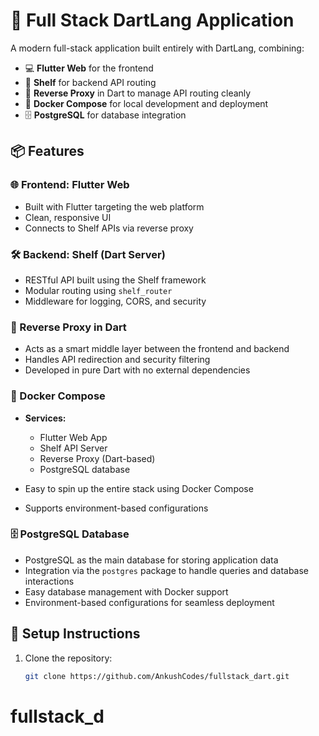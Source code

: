# 🚀 Full Stack DartLang Application

A modern full-stack application built entirely with DartLang, combining:

- 💻 **Flutter Web** for the frontend  
- 🧩 **Shelf** for backend API routing  
- 🔁 **Reverse Proxy** in Dart to manage API routing cleanly  
- 🐳 **Docker Compose** for local development and deployment  
- 🗄️ **PostgreSQL** for database integration

## 📦 Features

### 🌐 Frontend: Flutter Web

- Built with Flutter targeting the web platform
- Clean, responsive UI
- Connects to Shelf APIs via reverse proxy

### 🛠️ Backend: Shelf (Dart Server)

- RESTful API built using the Shelf framework
- Modular routing using `shelf_router`
- Middleware for logging, CORS, and security

### 🔄 Reverse Proxy in Dart

- Acts as a smart middle layer between the frontend and backend
- Handles API redirection and security filtering
- Developed in pure Dart with no external dependencies

### 🐳 Docker Compose

- **Services:**
  - Flutter Web App
  - Shelf API Server
  - Reverse Proxy (Dart-based)
  - PostgreSQL database

- Easy to spin up the entire stack using Docker Compose
- Supports environment-based configurations

### 🗄️ PostgreSQL Database

- PostgreSQL as the main database for storing application data
- Integration via the `postgres` package to handle queries and database interactions
- Easy database management with Docker support
- Environment-based configurations for seamless deployment

## 🔧 Setup Instructions

1. Clone the repository:
   ```bash
   git clone https://github.com/AnkushCodes/fullstack_dart.git
# fullstack_d

